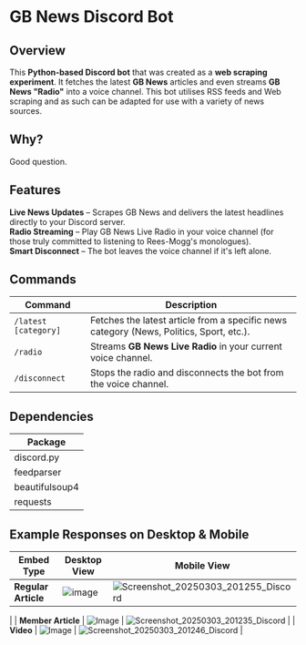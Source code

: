# GB News Discord Bot

## Overview
This **Python-based Discord bot** that was created as a **web scraping experiment**. It fetches the latest **GB News** articles and even streams **GB News "Radio"** into a voice channel.
This bot utilises RSS feeds and Web scraping and as such can be adapted for use with a variety of news sources.

## Why?
Good question.

## Features
**Live News Updates** – Scrapes GB News and delivers the latest headlines directly to your Discord server.  
**Radio Streaming** – Play GB News Live Radio in your voice channel (for those truly committed to listening to Rees-Mogg's monologues).  
**Smart Disconnect** – The bot leaves the voice channel if it's left alone.  

## Commands
| **Command**   | **Description** |
|--------------|----------------|
| `/latest [category]` | Fetches the latest article from a specific news category (News, Politics, Sport, etc.). |
| `/radio` | Streams **GB News Live Radio** in your current voice channel. |
| `/disconnect` | Stops the radio and disconnects the bot from the voice channel. |

## Dependencies
| Package          |
|-----------------|
| discord.py      |
| feedparser      |
| beautifulsoup4  |
| requests        |

## Example Responses on Desktop & Mobile

| Embed Type       | Desktop View                                             | Mobile View                                              |
|------------------|----------------------------------------------------------|----------------------------------------------------------|
| **Regular Article** | ![image](https://github.com/user-attachments/assets/23160ac3-b6b0-41b6-ad08-6908d83ff778) | ![Screenshot_20250303_201255_Discord](https://github.com/user-attachments/assets/24fb0059-8e58-4ed9-8c69-c050c460e7cf)
 |
| **Member Article** | ![Image](https://github.com/user-attachments/assets/323c637d-098c-43ab-987e-0bcb7a03a013) | ![Screenshot_20250303_201235_Discord](https://github.com/user-attachments/assets/cd8a70ff-8d47-422f-82f3-aea45bd67a82)
 |
| **Video**        | ![Image](https://github.com/user-attachments/assets/60818f6b-1e06-4867-a669-ea9e1ea705c6) | ![Screenshot_20250303_201246_Discord](https://github.com/user-attachments/assets/c5d47747-1dac-4d89-a044-c8804e42ec9a)
 |
